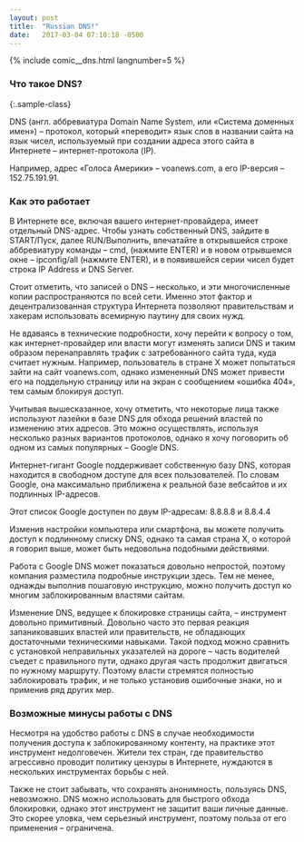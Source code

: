 ```yaml
---
layout: post
title:  "Russian DNS!"
date:   2017-03-04 07:10:18 -0500
---
```


{% include comic__dns.html langnumber=5 %}

### Что такое DNS?
{:.sample-class}

DNS (англ. аббревиатура Domain Name System, или «Система доменных имен») – протокол, который «переводит» язык слов в названии сайта на язык чисел, используемый при создании адреса этого сайта в Интернете – интернет-протокола (IP).

Например, адрес «Голоса Америки» – voanews.com, а его IP-версия – 152.75.191.91.

### Как это работает

В Интернете все, включая вашего интернет-провайдера, имеет отдельный DNS-адрес. Чтобы узнать собственный DNS, зайдите в START/Пуск, далее RUN/Выполнить, впечатайте в открывшейся строке аббревиатуру команды – cmd, (нажмите ENTER) и в новом отрывшемся окне – ipconfig/all (нажмите ENTER), и в появившейся серии чисел будет строка IP Address и DNS Server.

Стоит отметить, что записей о DNS – несколько, и эти многочисленные копии распространяются по всей сети. Именно этот фактор и децентрализованная структура Интернета позволяют правительствам и хакерам использовать всемирную паутину для своих нужд.

Не вдаваясь в технические подробности, хочу перейти к вопросу о том, как интернет-провайдер или власти могут изменять записи DNS и таким образом перенаправлять трафик с затребованного сайта туда, куда считает нужным. Например, пользователь в стране X может попытаться зайти на сайт voanews.com, однако измененный DNS может привести его на поддельную страницу или на экран с сообщением «ошибка 404», тем самым блокируя доступ.

Учитывая вышесказанное, хочу отметить, что некоторые лица также используют лазейки в базе DNS для обхода решений властей по изменению этих адресов. Это можно осуществлять, используя несколько разных вариантов протоколов, однако я хочу поговорить об одном из самых популярных – Google DNS.

Интернет-гигант Google поддерживает собственную базу DNS, которая находится в свободном доступе для всех пользователей. По словам Google, она максимально приближена к реальной базе вебсайтов и их подлинных IP-адресов.

Этот список Google доступен по двум IP-адресам: 8.8.8.8 и 8.8.4.4

Изменив настройки компьютера или смартфона, вы можете получить доступ к подлинному списку DNS, однако та самая страна X, о которой я говорил выше, может быть недовольна подобными действиями.

Работа с Google DNS может показаться довольно непростой, поэтому компания разместила подробные инструкции здесь. Тем не менее, однажды выполнив пошаговую инструкцию, можно получить доступ ко многим заблокированным властями сайтам.

Изменение DNS, ведущее к блокировке страницы сайта, – инструмент довольно примитивный. Довольно часто это первая реакция запаниковавших властей или правительств, не обладающих достаточными техническими навыками. Такой подход можно сравнить с установкой неправильных указателей на дороге – часть водителей съедет с правильного пути, однако другая часть продолжит двигаться по нужному маршруту. Поэтому власти стремятся полностью заблокировать трафик, и не только установив ошибочные знаки, но и применив ряд других мер.
  
### Возможные минусы работы с DNS

Несмотря на удобство работы с DNS в случае необходимости получения доступа к заблокированному контенту, на практике этот инструмент недолговечен. Жители тех стран, где правительство агрессивно проводит политику цензуры в Интернете, нуждаются в нескольких инструментах борьбы с ней.

Также не стоит забывать, что сохранять анонимность, пользуясь DNS, невозможно. DNS можно использовать для быстрого обхода блокировки, однако этот инструмент не защитит ваши личные данные. Это скорее уловка, чем серьезный инструмент, поэтому польза от его применения – ограничена.